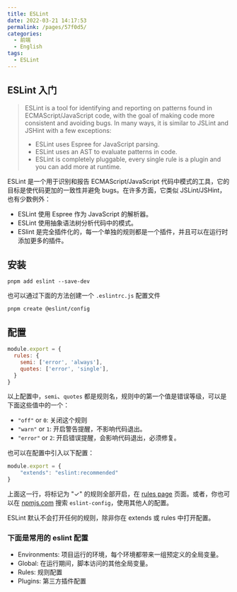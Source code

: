 ```yaml
---
title: ESLint
date: 2022-03-21 14:17:53
permalink: /pages/57f0d5/
categories:
  - 前端
  - English
tags:
  - ESLint
---
```


## ESLint 入门

> ESLint is a tool for identifying and reporting on patterns found in ECMAScript/JavaScript code, with the goal of making code more consistent and avoiding bugs. In many ways, it is similar to JSLint and JSHint with a few exceptions:<br/>
>
> - ESLint uses Espree for JavaScript parsing.<br/>
> - ESLint uses an AST to evaluate patterns in code.<br/>
> - ESLint is completely pluggable, every single rule is a plugin and you can add more at runtime.<br/>

ESLint 是一个用于识别和报告 ECMAScript/JavaScript 代码中模式的工具，它的目标是使代码更加的一致性并避免 bugs。在许多方面，它类似 JSLint/JSHint，也有少数例外：

- ESLint 使用 Espree 作为 JavaScript 的解析器。
- ESLint 使用抽象语法树分析代码中的模式。
- ESlint 是完全插件化的，每一个单独的规则都是一个插件，并且可以在运行时添加更多的插件。

## 安装

```shell
pnpm add eslint --save-dev
```

也可以通过下面的方法创建一个 `.eslintrc.js` 配置文件

```shell
pnpm create @eslint/config
```

## 配置

```JavaScript
module.export = {
  rules: {
    semi: ['error', 'always'],
    quotes: ['error', 'single'],
  }
}
```

以上配置中，`semi`、`quotes` 都是规则名，规则中的第一个值是错误等级，可以是下面这些值中的一个：

- `"off"` or `0`: 关闭这个规则
- `"warn"` or `1`: 开启警告提醒，不影响代码退出。
- `"error"` or `2`: 开启错误提醒，会影响代码退出，必须修复。

也可以在配置中引入以下配置：

```JavaScript
module.export = {
    "extends": "eslint:recommended"
}
```

上面这一行，将标记为 "✓" 的规则全部开启，在 [rules page](https://eslint.org/docs/rules/) 页面。或者，你也可以在 [npmjs.com](https://www.npmjs.com/search?q=eslint-config) 搜索 `eslint-config`，使用其他人的配置。

ESLint 默认不会打开任何的规则，除非你在 extends 或 rules 中打开配置。

### 下面是常用的 eslint 配置

- Environments: 项目运行的环境，每个环境都带来一组预定义的全局变量。
- Global: 在运行期间，脚本访问的其他全局变量。
- Rules: 规则配置
- Plugins: 第三方插件配置
